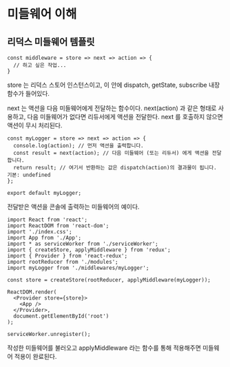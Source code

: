 # 미들웨어 이해

## 리덕스 미들웨어 템플릿

```
const middleware = store => next => action => {
  // 하고 싶은 작업...
}
```

store 는 리덕스 스토어 인스턴스이고, 이 안에 dispatch, getState, subscribe 내장 함수가 들어있다.

next 는 액션을 다음 미들웨어에게 전달하는 함수이다. next(action) 과 같은 형태로 사용하고, 다음 미들웨어가 없다면 리듀서에게 액션을 전달한다. next 를 호출하지 않으면 액션이 무시 처리된다.

```
const myLogger = store => next => action => {
  console.log(action); // 먼저 액션을 출력합니다.
  const result = next(action); // 다음 미들웨어 (또는 리듀서) 에게 액션을 전달합니다.
  return result; // 여기서 반환하는 값은 dispatch(action)의 결과물이 됩니다. 기본: undefined
};

export default myLogger;
```

전달받은 액션을 콘솔에 출력하는 미들웨어의 예이다.

```
import React from 'react';
import ReactDOM from 'react-dom';
import './index.css';
import App from './App';
import * as serviceWorker from './serviceWorker';
import { createStore, applyMiddleware } from 'redux';
import { Provider } from 'react-redux';
import rootReducer from './modules';
import myLogger from './middlewares/myLogger';

const store = createStore(rootReducer, applyMiddleware(myLogger));

ReactDOM.render(
  <Provider store={store}>
    <App />
  </Provider>,
  document.getElementById('root')
);

serviceWorker.unregister();
```

작성한 미들웨어를 불러오고 applyMiddleware 라는 함수를 통해 적용해주면 미들웨어 적용이 완료된다.

